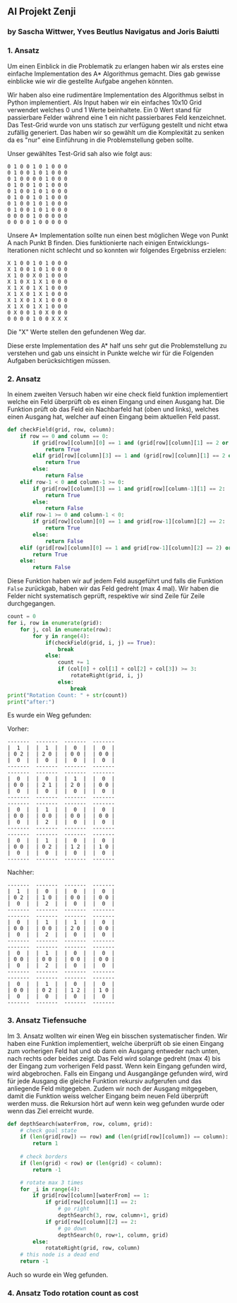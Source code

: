 ## AI Projekt Zenji
### by Sascha Wittwer, Yves Beutlus Navigatus and Joris Baiutti

### 1. Ansatz
Um einen Einblick in die Problematik zu erlangen haben wir als erstes eine einfache Implementation des A* Algorithmus gemacht. Dies gab gewisse einblicke wie wir die gestellte Aufgabe angehen könnten.

Wir haben also eine rudimentäre Implementation des Algorithmus selbst in Python implementiert.
Als Input haben wir ein einfaches 10x10 Grid verwendet welches 0 und 1 Werte beinhaltete.
Ein 0 Wert stand für passierbare Felder während eine 1 ein nicht passierbares Feld kenzeichnet.
Das Test-Grid wurde von uns statisch zur verfügung gestellt und nicht etwa zufällig generiert.
Das haben wir so gewählt um die Komplexität zu senken da es "nur" eine Einführung in die Problemstellung geben sollte.

Unser gewähltes Test-Grid sah also wie folgt aus:
```
0 1 0 0 1 0 1 0 0 0
0 1 0 0 1 0 1 0 0 0
0 1 0 0 0 0 1 0 0 0
0 1 0 0 1 0 1 0 0 0
0 1 0 0 1 0 1 0 0 0
0 1 0 0 1 0 1 0 0 0
0 1 0 0 1 0 1 0 0 0
0 1 0 0 1 0 1 0 0 0
0 0 0 0 1 0 0 0 0 0
0 0 0 0 1 0 0 0 0 0
```
Unsere A* Implementation sollte nun einen best möglichen Wege von Punkt A nach Punkt B finden.
Dies funktionierte nach einigen Entwicklungs-Iterationen nicht schlecht und so konnten wir folgendes Ergebniss erzielen:

```
X 1 0 0 1 0 1 0 0 0
X 1 0 0 1 0 1 0 0 0
X 1 0 0 X 0 1 0 0 0
X 1 0 X 1 X 1 0 0 0
X 1 X 0 1 X 1 0 0 0
X 1 X 0 1 X 1 0 0 0
X 1 X 0 1 X 1 0 0 0
X 1 X 0 1 X 1 0 0 0
0 X 0 0 1 0 X 0 0 0
0 0 0 0 1 0 0 X X X
```
Die "X" Werte stellen den gefundenen Weg dar.

Diese erste Implementation des A* half uns sehr gut die Problemstellung zu verstehen und gab uns einsicht in Punkte welche wir für die Folgenden Aufgaben berücksichtigen müssen.

### 2. Ansatz
In einem zweiten Versuch haben wir eine check field funktion implementiert welche ein Feld überprüft ob es einen Eingang und einen Ausgang hat.
Die Funktion prüft ob das Feld ein Nachbarfeld hat (oben und links), welches einen Ausgang hat, welcher auf einen Eingang beim aktuellen Feld passt.

```python
def checkField(grid, row, column):
    if row == 0 and column == 0:
        if grid[row][column][0] == 1 and (grid[row][column][1] == 2 or grid[row][column][2] == 2):
            return True
        elif grid[row][column][3] == 1 and (grid[row][column][1] == 2 or grid[row][column][2] == 2):
            return True
        else:
            return False
    elif row-1 < 0 and column-1 >= 0:
        if grid[row][column][3] == 1 and grid[row][column-1][1] == 2:
            return True
        else:
            return False
    elif row-1 >= 0 and column-1 < 0:
        if grid[row][column][0] == 1 and grid[row-1][column][2] == 2:
            return True
        else:
            return False
    elif (grid[row][column][0] == 1 and grid[row-1][column][2] == 2) or (grid[row][column][3] == 1 and grid[row][column-1][1] == 2):
        return True
    else:
        return False
```

Diese Funktion haben wir auf jedem Feld ausgeführt und falls die Funktion ```False``` zurückgab, haben wir das Feld gedreht (max 4 mal).
Wir haben die Felder nicht systematisch geprüft, respektive wir sind Zeile für Zeile durchgegangen.
```python
count = 0
for i, row in enumerate(grid):
    for j, col in enumerate(row):
        for y in range(4):
            if(checkField(grid, i, j) == True):
                break
            else:
                count += 1
                if (col[0] + col[1] + col[2] + col[3]) >= 3:
                    rotateRight(grid, i, j)
                else:
                    break
print("Rotation Count: " + str(count))
print("after:")
```
Es wurde ein Weg gefunden:

Vorher:
```
-------  -------  -------  -------
|  1  |  |  1  |  |  0  |  |  0  |
| 0 2 |  | 2 0 |  | 0 0 |  | 0 0 |
|  0  |  |  0  |  |  0  |  |  0  |
-------  -------  -------  -------
-------  -------  -------  -------
|  0  |  |  0  |  |  1  |  |  0  |
| 0 0 |  | 2 1 |  | 2 0 |  | 0 0 |
|  0  |  |  0  |  |  0  |  |  0  |
-------  -------  -------  -------
-------  -------  -------  -------
|  0  |  |  1  |  |  0  |  |  0  |
| 0 0 |  | 0 0 |  | 0 0 |  | 0 0 |
|  0  |  |  2  |  |  0  |  |  0  |
-------  -------  -------  -------
-------  -------  -------  -------
|  0  |  |  1  |  |  0  |  |  0  |
| 0 0 |  | 0 2 |  | 1 2 |  | 1 0 |
|  0  |  |  0  |  |  0  |  |  0  |
-------  -------  -------  -------
```
Nachher:
```
-------  -------  -------  -------
|  1  |  |  0  |  |  0  |  |  0  |
| 0 2 |  | 1 0 |  | 0 0 |  | 0 0 |
|  0  |  |  2  |  |  0  |  |  0  |
-------  -------  -------  -------
-------  -------  -------  -------
|  0  |  |  1  |  |  1  |  |  0  |
| 0 0 |  | 0 0 |  | 2 0 |  | 0 0 |
|  0  |  |  2  |  |  0  |  |  0  |
-------  -------  -------  -------
-------  -------  -------  -------
|  0  |  |  1  |  |  0  |  |  0  |
| 0 0 |  | 0 0 |  | 0 0 |  | 0 0 |
|  0  |  |  2  |  |  0  |  |  0  |
-------  -------  -------  -------
-------  -------  -------  -------
|  0  |  |  1  |  |  0  |  |  0  |
| 0 0 |  | 0 2 |  | 1 2 |  | 1 0 |
|  0  |  |  0  |  |  0  |  |  0  |
-------  -------  -------  -------
```

### 3. Ansatz Tiefensuche
Im 3. Ansatz wollten wir einen Weg ein bisschen systematischer finden. Wir haben eine Funktion implementiert, welche überprüft ob sie einen Eingang zum vorherigen Feld hat und ob dann ein Ausgang entweder nach unten, nach rechts oder beides zeigt. Das Feld wird solange gedreht (max 4) bis der Eingang zum vorherigen Feld passt.
Wenn kein Eingang gefunden wird, wird abgebrochen. Falls ein Eingang und Ausgangänge gefunden wird, wird für jede Ausgang die gleiche Funktion rekursiv aufgerufen und das anliegende Feld mitgegeben. Zudem wir noch der Ausgang mitgegeben, damit die Funktion weiss welcher Eingang beim neuen Feld überprüft werden muss. die Rekursion hört auf wenn kein weg gefunden wurde oder wenn das Ziel erreicht wurde.

```python
def depthSearch(waterFrom, row, column, grid):
    # check goal state
    if (len(grid[row]) == row) and (len(grid[row][column]) == column):
        return 1
    
    # check borders
    if (len(grid) < row) or (len(grid) < column):
        return -1

    # rotate max 3 times
    for _i in range(4):
        if grid[row][column][waterFrom] == 1:
            if grid[row][column][1] == 2:
                # go right
                depthSearch(3, row, column+1, grid)
            if grid[row][column][2] == 2:
                # go down
                depthSearch(0, row+1, column, grid)
        else:
            rotateRight(grid, row, column)
    # this node is a dead end
    return -1
```

Auch so wurde ein Weg gefunden.

### 4. Ansatz Todo rotation count as cost
